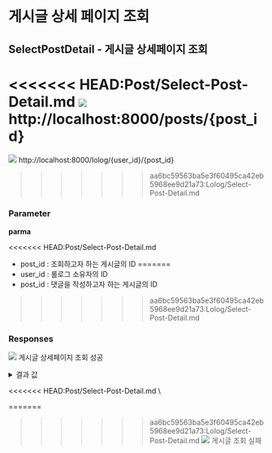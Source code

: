 # 게시글 상세 페이지 조회

## SelectPostDetail - 게시글 상세페이지 조회

<<<<<<< HEAD:Post/Select-Post-Detail.md
![](https://img.shields.io/badge/GET-blue?style=plastic&logo=appveyor&logo=GET) http://localhost:8000/posts/{post_id}
=======
![](https://img.shields.io/badge/GET-blue?style=plastic&logo=appveyor&logo=GET) http://localhost:8000/lolog/{user_id}/{post_id}
>>>>>>> aa6bc59563ba5e3f60495ca42eb5968ee9d21a73:Lolog/Select-Post-Detail.md

### Parameter

**parma**

<<<<<<< HEAD:Post/Select-Post-Detail.md
- post_id : 조회하고자 하는 게시글의 ID
=======
- user_id : 롤로그 소유자의 ID
- post_id : 댓글을 작성하고자 하는 게시글의 ID
>>>>>>> aa6bc59563ba5e3f60495ca42eb5968ee9d21a73:Lolog/Select-Post-Detail.md

### Responses

![](https://img.shields.io/badge/200-519800?style=plastic&logo=appveyor&logo=200) 게시글 상세페이지 조회 성공

<details>

<summary>결과 값</summary>

```json
   {
    "statusCode": 200,
    "series": [
        {
            "sort": 1,
            "id": 11,
            "title": "제목"
        },
        {
            "sort": 1,
            "id": 59,
            "title": "제목"
        }
    ],
    "post": {
        "user_id": 1,
        "login_id": "게시글 작성자의 login_id",
        "name": "게시글 작성자의 name",
        "profile_image": null,
        "about_me": "게시글 작성자의 한줄 소개",
        "post_id": 8,
        "title": "제목",
        "status": 1,
        "content": "내용",
        "create_at": "2022-11-29T08:56:51.998Z",
        "likes": 1,
        "tags": [
            {
                "tag_id": 1,
                "tag_name": "태그"
            }
        ],
        "comment_count": 11,
        "is_writer": "1",
        "is_follower": "1",
        "is_liked": "0",
    },
    "next_post": {
        "post_id": 9,
        "title": "다음 포스트"
    },
    "pre_post": {
        "post_id": 7,
        "title": "이전 포스트"
    },
    "comments": [
        {
            "post_id": 8,
            "user_id": 1,
            "comment_login_id": "댓글 작성자의 login_id",
            "comment_profile_image": null,
            "comment_id": 9,
            "content": "댓글 내용",
            "create_at": "2022-11-21T05:21:52.135Z",
            "nested_comments": [
                {
                    "comment_id": 10,
                    "content": "대댓글 1",
                    "user_id": 1,
                    "comment_login_id": "댓글 작성자의 login_id",
                    "create_at": "2022-11-21 14:27:16.393231",
                    "is_comments_writer": 1,
                    "comment_profile_image": null
                },
                {
                    "comment_id": 11,
                    "content": "대댓글 2",
                    "user_id": 1,
                    "comment_login_id": "댓글 작성자의 login_id",
                    "create_at": "2022-11-21 14:27:16.393231",
                    "is_comments_writer": 1,
                    "comment_profile_image": null
                },
            ],
            "is_comments_writer": 1
        },
    ],
    "interested": [
        {
            "post_title": "제목",
            "post_content": "내용",
            "post_thumbnail": "",
            "post_views": 3,
            "post_likes": 0,
            "post_comment_count": 0,
            "create_at": "2022-11-18T13:54:37.144Z",
            "user_login_id": "게시글 작성자의 login_id",
            "user_profile_image": null,
            "user_id": 1,
            "post_id": 5
        },
        {
            "post_title": "제목",
            "post_content": "내용",
            "post_thumbnail": "",
            "post_views": 0,
            "post_likes": 0,
            "post_comment_count": 0,
            "create_at": "2022-11-29T07:19:04.915Z",
            "user_login_id": "게시글 작성자의 login_id",
            "user_profile_image": null,
            "user_id": 3,
            "post_id": 60
        },
        ......
    ]
}
```

- series : 설정된 시리즈의 게시글 목록
- post : 게시글의 상세 페이지 내용. is_writer가 1일 땐 로그인한 사용자와, 작성자가 일치. 0일 경우엔 불일치
- next_post : 다음 게시글 정보
- pre_post : 이전 게시글 정보
- comments : 게시글에 작성된 댓글들의 목록. is_comments_writer 가 1일 땐 로그인한 사용자와, 작성자가 일치. 0일 경우엔 불일치.
- interested : 관심 있을 만한 포스트들의 목록.

</details>

<<<<<<< HEAD:Post/Select-Post-Detail.md
\

=======
>>>>>>> aa6bc59563ba5e3f60495ca42eb5968ee9d21a73:Lolog/Select-Post-Detail.md
![](https://img.shields.io/badge/403-DB3A00?style=plastic&logo=appveyor&logo=403) 게시글 조회 실패
